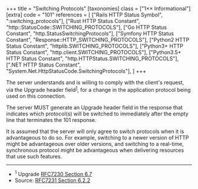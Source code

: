 +++
title = "Switching Protocols"
[taxonomies]
class = ["1&times;&times; Informational"]
[extra]
code = "101"
references = [
    ["Rails HTTP Status Symbol", ":switching_protocols"],
    ["Rust HTTP Status Constant", "http::StatusCode::SWITCHING_PROTOCOLS"],
    ["Go HTTP Status Constant", "http.StatusSwitchingProtocols"],
    ["Symfony HTTP Status Constant", "Response::HTTP_SWITCHING_PROTOCOLS"],
    ["Python2 HTTP Status Constant", "httplib.SWITCHING_PROTOCOLS"],
    ["Python3+ HTTP Status Constant", "http.client.SWITCHING_PROTOCOLS"],
    ["Python3.5+ HTTP Status Constant", "http.HTTPStatus.SWITCHING_PROTOCOLS"],
    [".NET HTTP Status Constant", "System.Net.HttpStatusCode.SwitchingProtocols"],
]
+++

The server understands and is willing to comply with the client's request, via the Upgrade header field<sup>[1](#ref-1)</sup>, for a change in the application protocol being used on this connection.

The server MUST generate an Upgrade header field in the response that indicates which protocol(s) will be switched to immediately after the empty line that terminates the 101 response.

It is assumed that the server will only agree to switch protocols when it is advantageous to do so. For example, switching to a newer version of HTTP might be advantageous over older versions, and switching to a real-time, synchronous protocol might be advantageous when delivering resources that use such features.

---

* <span id="ref-1"><sup>1</sup> Upgrade [RFC7230 Section 6.7][2]</span>
* Source: [RFC7231 Section 6.2.2][1]

[1]: <http://tools.ietf.org/html/rfc7231#section-6.2.2>
[2]: <http://tools.ietf.org/html/rfc7230#section-6.7>
